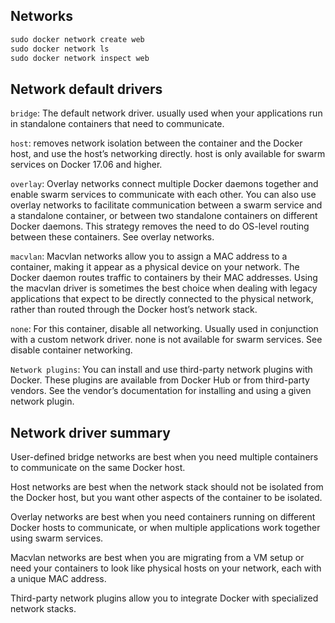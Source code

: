 ## Networks
```txt
sudo docker network create web
sudo docker network ls
sudo docker network inspect web
```



## Network default drivers
`bridge`:
The default network driver. usually used when your applications run in standalone containers that need to communicate.


`host`:
removes network isolation between the container and the Docker host, and use the host’s networking directly. 
host is only available for swarm services on Docker 17.06 and higher.


`overlay`:
Overlay networks connect multiple Docker daemons together and enable swarm services to communicate with each other. You can also use overlay networks to facilitate communication between a swarm service and a standalone container, or between two standalone containers on different Docker daemons. This strategy removes the need to do OS-level routing between these containers. See overlay networks.


`macvlan`:
Macvlan networks allow you to assign a MAC address to a container, making it appear as a physical device on your network. The Docker daemon routes traffic to containers by their MAC addresses. Using the macvlan driver is sometimes the best choice when dealing with legacy applications that expect to be directly connected to the physical network, rather than routed through the Docker host’s network stack. 


`none`:
For this container, disable all networking. Usually used in conjunction with a custom network driver. none is not available for swarm services. See disable container networking.


`Network plugins`:
You can install and use third-party network plugins with Docker. These plugins are available from Docker Hub or from third-party vendors. See the vendor’s documentation for installing and using a given network plugin.


## Network driver summary

User-defined bridge networks are best when you need multiple containers to communicate on the same Docker host.

Host networks are best when the network stack should not be isolated from the Docker host, but you want other aspects of the container to be isolated.

Overlay networks are best when you need containers running on different Docker hosts to communicate, or when multiple applications work together using swarm services.

Macvlan networks are best when you are migrating from a VM setup or need your containers to look like physical hosts on your network, each with a unique MAC address.

Third-party network plugins allow you to integrate Docker with specialized network stacks.
